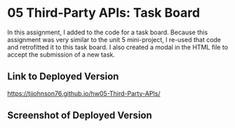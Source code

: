 # 05 Third-Party APIs: Task Board

In this assignment, I added to the code for a task board. Because this assignment was very similar to the unit 5 mini-project, I re-used that code and retrofitted it to this task board. I also created a modal in the HTML file to accept the submission of a new task.

## Link to Deployed Version

https://tjjohnson76.github.io/hw05-Third-Party-APIs/

## Screenshot of Deployed Version

